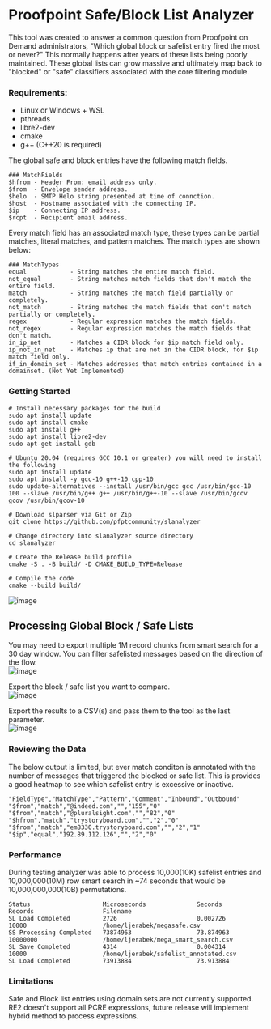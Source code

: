 # Proofpoint Safe/Block List Analyzer

This tool was created to answer a common question from Proofpoint on Demand administrators, "Which global block or
safelist entry fired the most or never?" This normally happens after years of these lists being poorly maintained. These
global lists can grow massive and ultimately map back to "blocked" or "safe" classifiers associated with the core
filtering module.

### Requirements:

* Linux or Windows + WSL
* pthreads
* libre2-dev
* cmake
* g++ (C++20 is required)

The global safe and block entries have the following match fields.

```
### MatchFields
$hfrom - Header From: email address only.  
$from  - Envelope sender address.  
$helo  - SMTP Helo string presented at time of connction.  
$host  - Hostname associated with the connecting IP.  
$ip    - Connecting IP address.  
$rcpt  - Recipient email address.  
```

Every match field has an associated match type, these types can be partial matches, literal matches, and pattern
matches. The match types are shown below:

```
### MatchTypes
equal            - String matches the entire match field.  
not_equal        - String matches match fields that don't match the entire field.  
match            - String matches the match field partially or completely.  
not_match        - String matches the match fields that don't match partially or completely.  
regex            - Regular expression matches the match fields.  
not_regex        - Regular expression matches the match fields that don't match.  
in_ip_net        - Matches a CIDR block for $ip match field only.  
ip_not_in_net    - Matches ip that are not in the CIDR block, for $ip match field only.
if_in_domain_set - Matches addresses that match entries contained in a domainset. (Not Yet Implemented)
```

### Getting Started

```
# Install necessary packages for the build 
sudo apt install update
sudo apt install cmake
sudo apt install g++
sudo apt install libre2-dev
sudo apt-get install gdb

# Ubuntu 20.04 (requires GCC 10.1 or greater) you will need to install the following
sudo apt install update
sudo apt install -y gcc-10 g++-10 cpp-10
sudo update-alternatives --install /usr/bin/gcc gcc /usr/bin/gcc-10 100 --slave /usr/bin/g++ g++ /usr/bin/g++-10 --slave /usr/bin/gcov gcov /usr/bin/gcov-10

# Download slparser via Git or Zip
git clone https://github.com/pfptcommunity/slanalyzer

# Change directory into slanalyzer source directory
cd slanalyzer

# Create the Release build profile
cmake -S . -B build/ -D CMAKE_BUILD_TYPE=Release

# Compile the code
cmake --build build/
```

![image](https://user-images.githubusercontent.com/83429267/203080734-7226126d-7ac1-4638-a218-a25310fa5373.png)

## Processing Global Block / Safe Lists 

You may need to export multiple 1M record chunks from smart search for a 30 day window. You can filter safelisted messages based on the direction of the flow.  
![image](https://user-images.githubusercontent.com/83429267/201682040-29d83ebc-3a3d-4231-8768-a3c8f4f9d879.png)

Export the block / safe list you want to compare.  
![image](https://user-images.githubusercontent.com/83429267/202720435-3b27e154-6702-4b11-94d7-559a0f2484f4.png)

Export the results to a CSV(s) and pass them to the tool as the last parameter.  
![image](https://user-images.githubusercontent.com/83429267/203081405-e9678b8b-5512-4a89-856c-0620c385ce63.png)

### Reviewing the Data

The below output is limited, but ever match conditon is annotated with the number of messages that triggered the blocked
or safe list. This is provides a good heatmap to see which safelist entry is excessive or inactive.

```
"FieldType","MatchType","Pattern","Comment","Inbound","Outbound"
"$from","match","@indeed.com","","155","0"
"$from","match","@pluralsight.com","","82","0"
"$hfrom","match","trystoryboard.com","","2","0"
"$from","match","em8330.trystoryboard.com","","2","1"
"$ip","equal","192.89.112.126","","2","0"
```

### Performance
During testing analyzer was able to process 10,000(10K) safelist entries and 10,000,000(10M) row smart search in ~74 seconds that would be 10,000,000,000(10B)  permutations. 
```
Status                    Microseconds              Seconds                   Records                   Filename
SL Load Completed         2726                      0.002726                  10000                     /home/ljerabek/megasafe.csv
SS Processing Completed   73874963                  73.874963                 10000000                  /home/ljerabek/mega_smart_search.csv
SL Save Completed         4314                      0.004314                  10000                     /home/ljerabek/safelist_annotated.csv
SL Load Completed         73913884                  73.913884
```

### Limitations

Safe and Block list entries using domain sets are not currently supported.
RE2 doesn't support all PCRE expressions, future release will implement hybrid method to process expressions.
